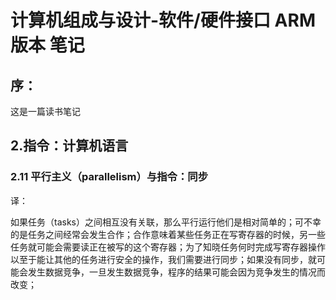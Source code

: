 # 计算机组成与设计-软件/硬件接口 ARM版本 笔记



## 序：

这是一篇读书笔记



## 2.指令：计算机语言



### 2.11 平行主义（parallelism）与指令：同步

译： 

如果任务（tasks）之间相互没有关联，那么平行运行他们是相对简单的；可不幸的是任务之间经常会发生合作；合作意味着某些任务正在写寄存器的时候，另一些任务就可能会需要读正在被写的这个寄存器；为了知晓任务何时完成写寄存器操作以至于能让其他的任务进行安全的操作，我们需要进行同步；如果没有同步，就可能会发生数据竞争，一旦发生数据竞争，程序的结果可能会因为竞争发生的情况而改变；

